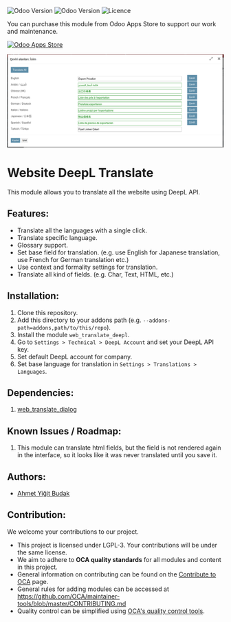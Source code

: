 
![Odoo Version](https://img.shields.io/badge/maturity-production/stable-green)  ![Odoo Version](https://img.shields.io/badge/odoo_version-12.0-blue)  ![Licence](https://img.shields.io/badge/licence-LGPL--3-lightgrey) 

You can purchase this module from Odoo Apps Store to support our work and maintenance.

[![Odoo Apps Store](https://img.shields.io/badge/Odoo%20Apps%20Store-714b67?style=for-the-badge)](https://apps.odoo.com/apps/modules/12.0/web_translate_deepl/)

![Odoo DeepL Translation](./static/description/usage.png)

# Website DeepL Translate

This module allows you to translate all the website using DeepL API.

## Features:

- Translate all the languages with a single click.
- Translate specific language.
- Glossary support.
- Set base field for translation. (e.g. use English for Japanese translation, use French for German translation etc.)
- Use context and formality settings for translation.
- Translate all kind of fields. (e.g. Char, Text, HTML, etc.)

## Installation:

1. Clone this repository.
2. Add this directory to your addons path (e.g. `--addons-path=addons,path/to/this/repo`).
3. Install the module `web_translate_deepl`.
4. Go to `Settings > Technical > DeepL Account` and set your DeepL API key.
5. Set default DeepL account for company.
6. Set base language for translation in `Settings > Translations > Languages`.

## Dependencies:
1. [web_translate_dialog](https://odoo-community.org/shop/web-translate-dialog-2813#attr=7720)

## Known Issues / Roadmap:
1. This module can translate html fields, but the field is not rendered again in the interface, so it looks like it was never translated until you save it.

## Authors:

- [Ahmet Yiğit Budak](https://github.com/yibudak)

## Contribution:

We welcome your contributions to our project.

- This project is licensed under LGPL-3. Your contributions will be under the same license.
- We aim to adhere to **OCA quality standards** for all modules and content in this project.
- General information on contributing can be found on the [Contribute to OCA](https://odoo-community.org/page/Contribute) page.
- General rules for adding modules can be accessed at https://github.com/OCA/maintainer-tools/blob/master/CONTRIBUTING.md
- Quality control can be simplified using [OCA's quality control tools](https://github.com/OCA/maintainer-quality-tools).
